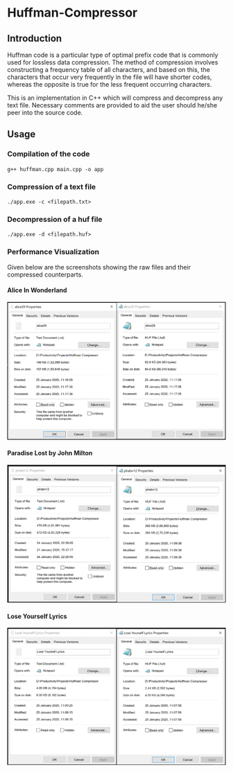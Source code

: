 # Huffman-Compressor
## Introduction
Huffman code is a particular type of optimal prefix code that is commonly used for lossless data compression. The method of compression involves constructing a frequency table of all characters, and based on this, the characters that occur very frequently in the file will have shorter codes, whereas the opposite is true for the less frequent occurring characters.

This is an implementation in C++ which will compress and decompress any text file. Necessary comments are provided to aid the user should he/she peer into the source code.

## Usage
### Compilation of the code
```
g++ huffman.cpp main.cpp -o app
```

### Compression of a text file

```
./app.exe -c <filepath.txt>
```

### Decompression of a huf file

```
./app.exe -d <filepath.huf>
```

###  Performance Visualization
Given below are the screenshots showing the raw files and their compressed counterparts.

#### Alice In Wonderland
![Alice In Wonderland](https://github.com/Sudarshan-Kulkarni/Huffman-Compressor/blob/master/Screenshots/Alice%20In%20Wonderland.png?raw=true)

#### Paradise Lost by John Milton
![Paradise Lost by John Milton](https://github.com/Sudarshan-Kulkarni/Huffman-Compressor/blob/master/Screenshots/Paradise%20Lost%20by%20John%20Milton.png?raw=true)

#### Lose Yourself Lyrics
![Lose Yourself Lyrics](https://github.com/Sudarshan-Kulkarni/Huffman-Compressor/blob/master/Screenshots/Lose%20Yourself%20Lyrics.png?raw=true)
